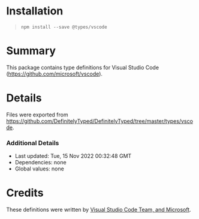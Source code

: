# Installation
> `npm install --save @types/vscode`

# Summary
This package contains type definitions for Visual Studio Code (https://github.com/microsoft/vscode).

# Details
Files were exported from https://github.com/DefinitelyTyped/DefinitelyTyped/tree/master/types/vscode.

### Additional Details
 * Last updated: Tue, 15 Nov 2022 00:32:48 GMT
 * Dependencies: none
 * Global values: none

# Credits
These definitions were written by [Visual Studio Code Team, and Microsoft](https://github.com/microsoft).

